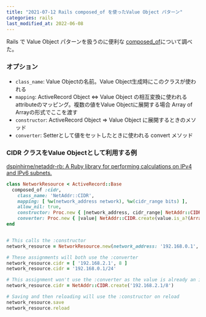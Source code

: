 ```yaml
---
title: "2021-07-12 Rails composed_of を使ったValue Object パターン"
categories: rails
last_modified_at: 2022-06-08
---
```


Rails で Value Object パターンを扱うのに便利な [composed_of](https://railsdoc.github.io/classes/ActiveRecord/Aggregations/ClassMethods.html#method-i-composed_of)について調べた。

### オプション

- `class_name`: Value Objectの名前。Value Object生成時にこのクラスが使われる
- `mapping`: ActiveRecord Object <=> Value Object の相互変換に使われるattributeのマッピング。複数の値をValue Objectに展開する場合 Array of Arrayの形式でここを渡す
- `constructor`: ActiveRecord Object => Value Object に展開するときのメソッド
- `converter`: Setterとして値をセットしたときに使われる convert メソッド

### CIDR クラスをValue Objectとして利用する例

[dspinhirne/netaddr-rb: A Ruby library for performing calculations on IPv4 and IPv6 subnets.](https://github.com/dspinhirne/netaddr-rb)

```rb
class NetworkResource < ActiveRecord::Base
  composed_of :cidr,
    class_name: 'NetAddr::CIDR',
    mapping: [ %w(network_address network), %w(cidr_range bits) ],
    allow_nil: true,
    constructor: Proc.new { |network_address, cidr_range| NetAddr::CIDR.create("#{network_address}/#{cidr_range}") },
    converter: Proc.new { |value| NetAddr::CIDR.create(value.is_a?(Array) ? value.join('/') : value) }
end


# This calls the :constructor
network_resource = NetworkResource.new(network_address: '192.168.0.1', cidr_range: 24)

# These assignments will both use the :converter
network_resource.cidr = [ '192.168.2.1', 8 ]
network_resource.cidr = '192.168.0.1/24'

# This assignment won't use the :converter as the value is already an instance of the value class
network_resource.cidr = NetAddr::CIDR.create('192.168.2.1/8')

# Saving and then reloading will use the :constructor on reload
network_resource.save
network_resource.reload
```
